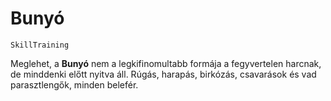 # Bunyó

`SkillTraining`

Meglehet, a **Bunyó** nem a legkifinomultabb formája a fegyvertelen harcnak, de minddenki előtt nyitva áll. Rúgás, harapás, birkózás, csavarások és vad parasztlengők, minden belefér.